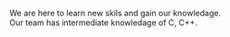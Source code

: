
 We are here to learn new skils and gain our knowledage.
 <br>
 Our team has intermediate knowledage of C, C++.


